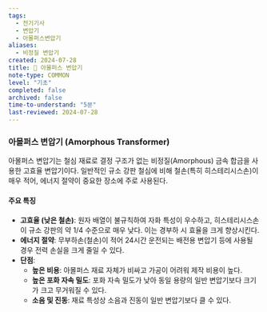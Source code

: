 ```yaml
---
tags:
  - 전기기사
  - 변압기
  - 아몰퍼스변압기
aliases:
  - 비정질 변압기
created: 2024-07-28
title: 📝 아몰퍼스 변압기
note-type: COMMON
level: "기초"
completed: false
archived: false
time-to-understand: "5분"
last-reviewed: 2024-07-28
---
```


### 아몰퍼스 변압기 (Amorphous Transformer)
아몰퍼스 변압기는 철심 재료로 결정 구조가 없는 비정질(Amorphous) 금속 합금을 사용한 고효율 변압기이다. 일반적인 규소 강판 철심에 비해 철손(특히 히스테리시스손)이 매우 적어, 에너지 절약이 중요한 장소에 주로 사용된다.

#### 주요 특징
- **고효율 (낮은 철손)**: 원자 배열이 불규칙하여 자화 특성이 우수하고, 히스테리시스손이 규소 강판의 약 1/4 수준으로 매우 낮다. 이는 경부하 시 효율을 크게 향상시킨다.
- **에너지 절약**: 무부하손(철손)이 적어 24시간 운전되는 배전용 변압기 등에 사용될 경우 전력 손실을 크게 줄일 수 있다.
- **단점**:
    - **높은 비용**: 아몰퍼스 재료 자체가 비싸고 가공이 어려워 제작 비용이 높다.
    - **높은 포화 자속 밀도**: 포화 자속 밀도가 낮아 동일 용량의 일반 변압기보다 크기가 크고 무거워질 수 있다.
    - **소음 및 진동**: 재료 특성상 소음과 진동이 일반 변압기보다 클 수 있다. 